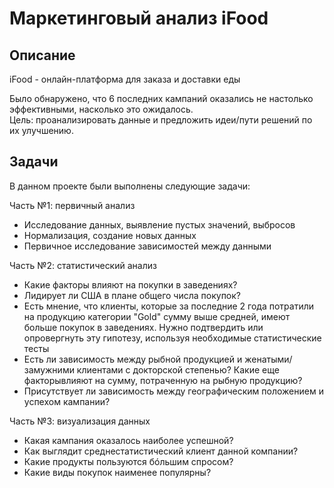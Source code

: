 # Маркетинговый анализ iFood

## Описание

iFood - онлайн-платформа для заказа и доставки еды

Было обнаружено, что 6 последних кампаний оказались не настолько эффективными, насколько это ожидалось.\
Цель: проанализировать данные и предложить идеи/пути решений по их улучшению.

## Задачи

В данном проекте были выполнены следующие задачи:

Часть №1: первичный анализ
- Исследование данных, выявление пустых значений, выбросов
- Нормализация, создание новых данных
- Первичное исследование зависимостей между данными

Часть №2: статистический анализ
- Какие факторы влияют на покупки в заведениях?
- Лидирует ли США в плане общего числа покупок?
- Есть мнение, что клиенты, которые за последние 2 года потратили на продукцию категории "Gold" сумму выше средней, имеют больше покупок в заведениях. Нужно подтвердить или опровергнуть эту гипотезу, используя необходимые статистические тесты
- Есть ли зависимость между рыбной продукцией и женатыми/замужними клиентами с докторской степенью? Какие еще факторывлияют на сумму, потраченную на рыбную продукцию?
- Присутствует ли зависимость между географическим положением и успехом кампании?

Часть №3: визуализация данных
- Какая кампания оказалось наиболее успешной?
- Как выглядит среднестатистический клиент данной компании?
- Какие продукты пользуются бóльшим спросом?
- Какие виды покупок наименее популярны?
